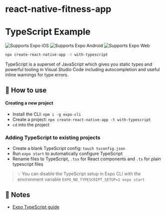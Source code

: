 # react-native-fitness-app

# TypeScript Example

<p>
  <!-- iOS -->
  <img alt="Supports Expo iOS" longdesc="Supports Expo iOS" src="https://img.shields.io/badge/iOS-4630EB.svg?style=flat-square&logo=APPLE&labelColor=999999&logoColor=fff" />
  <!-- Android -->
  <img alt="Supports Expo Android" longdesc="Supports Expo Android" src="https://img.shields.io/badge/Android-4630EB.svg?style=flat-square&logo=ANDROID&labelColor=A4C639&logoColor=fff" />
  <!-- Web -->
  <img alt="Supports Expo Web" longdesc="Supports Expo Web" src="https://img.shields.io/badge/web-4630EB.svg?style=flat-square&logo=GOOGLE-CHROME&labelColor=4285F4&logoColor=fff" />
</p>

```sh
npx create-react-native-app -t with-typescript
```

TypeScript is a superset of JavaScript which gives you static types and powerful tooling in Visual Studio Code including autocompletion and useful inline warnings for type errors.

## 🚀 How to use

#### Creating a new project

- Install the CLI: `npm i -g expo-cli`
- Create a project: `npx create-react-native-app -t with-typescript`
- `cd` into the project

### Adding TypeScript to existing projects

- Create a blank TypeScript config: `touch tsconfig.json`
- Run `expo start` to automatically configure TypeScript
- Rename files to TypeScript, `.tsx` for React components and `.ts` for plain typescript files

> 💡 You can disable the TypeScript setup in Expo CLI with the environment variable `EXPO_NO_TYPESCRIPT_SETUP=1 expo start`

## 📝 Notes

- [Expo TypeScript guide](https://docs.expo.dev/versions/latest/guides/typescript/)

